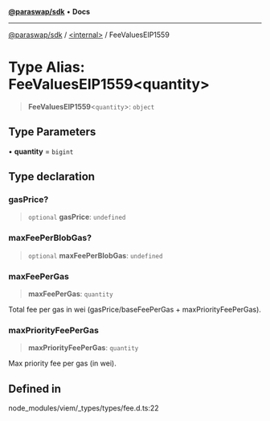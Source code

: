 [**@paraswap/sdk**](../../README.md) • **Docs**

***

[@paraswap/sdk](../../globals.md) / [\<internal\>](../README.md) / FeeValuesEIP1559

# Type Alias: FeeValuesEIP1559\<quantity\>

> **FeeValuesEIP1559**\<`quantity`\>: `object`

## Type Parameters

• **quantity** = `bigint`

## Type declaration

### gasPrice?

> `optional` **gasPrice**: `undefined`

### maxFeePerBlobGas?

> `optional` **maxFeePerBlobGas**: `undefined`

### maxFeePerGas

> **maxFeePerGas**: `quantity`

Total fee per gas in wei (gasPrice/baseFeePerGas + maxPriorityFeePerGas).

### maxPriorityFeePerGas

> **maxPriorityFeePerGas**: `quantity`

Max priority fee per gas (in wei).

## Defined in

node\_modules/viem/\_types/types/fee.d.ts:22
